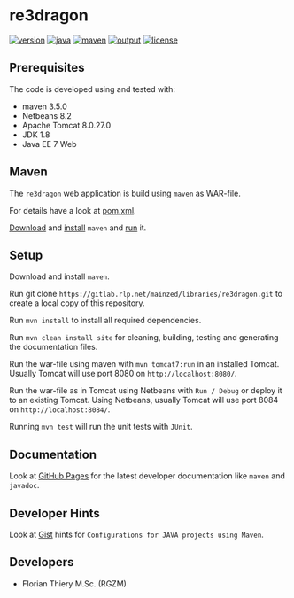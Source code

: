 # re3dragon

 [![version](https://img.shields.io/badge/version-1.0--SNAPSHOT-green.svg)](#)  [![java](https://img.shields.io/badge/jdk-1.8-red.svg)](#)  [![maven](https://img.shields.io/badge/maven-3.5.0-orange.svg)](#) [![output](https://img.shields.io/badge/output-war-red.svg)](#)  [![license](https://img.shields.io/badge/License-MIT-yellow.svg)](https://github.com/RGZM/alligator/blob/master/LICENSE)

## Prerequisites

The code is developed using and tested with:

* maven 3.5.0
* Netbeans 8.2
* Apache Tomcat 8.0.27.0
* JDK 1.8
* Java EE 7 Web

## Maven

The `re3dragon` web application is build using `maven` as WAR-file.

For details have a look at [pom.xml](https://gitlab.rlp.net/mainzed/libraries/re3dragon/blob/master/pom.xml).

[Download](http://maven.apache.org/download.cgi) and [install](https://www.mkyong.com/maven/how-to-install-maven-in-windows/) `maven` and [run](https://maven.apache.org/guides/getting-started/maven-in-five-minutes.html) it.

## Setup

Download and install `maven`.

Run git clone `https://gitlab.rlp.net/mainzed/libraries/re3dragon.git` to create a local copy of this repository.

Run `mvn install` to install all required dependencies.

Run `mvn clean install site` for cleaning, building, testing and generating the documentation files.

Run the war-file using maven with `mvn tomcat7:run` in an installed Tomcat. Usually Tomcat will use port 8080 on `http://localhost:8080/`.

Run the war-file as in Tomcat using Netbeans with `Run / Debug` or deploy it to an existing Tomcat. Using Netbeans, usually Tomcat will use port 8084 on `http://localhost:8084/`.

Running `mvn test` will run the unit tests with `JUnit`.

## Documentation

Look at [GitHub Pages](https://gitlab.rlp.net/mainzed/libraries/re3dragon) for the latest developer documentation like `maven` and `javadoc`.

## Developer Hints

Look at [Gist](https://gist.github.com/florianthiery/0f8c0c015555939c96eb13428bbf1cd4) hints for `Configurations for JAVA projects using Maven`.

## Developers

* Florian Thiery M.Sc. (RGZM)
